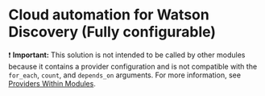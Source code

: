 # Cloud automation for Watson Discovery (Fully configurable)

:exclamation: **Important:** This solution is not intended to be called by other modules because it contains a provider configuration and is not compatible with the `for_each`, `count`, and `depends_on` arguments. For more information, see [Providers Within Modules](https://developer.hashicorp.com/terraform/language/modules/develop/providers).
